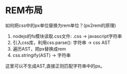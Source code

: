 # REM布局

如何把css中的px单位替换为rem单位？(px2rem的原理)

1. nodejs的fs模块读取.css文件: .css ->  javascript字符串
2. 引入css库，利用css.parse(): 字符串 -> css AST
3. 遍历AST，把px替换成rem
4. css.stringify(AST) -> 字符串

这里可以不生成AST,直接正则匹配字符串中的px。